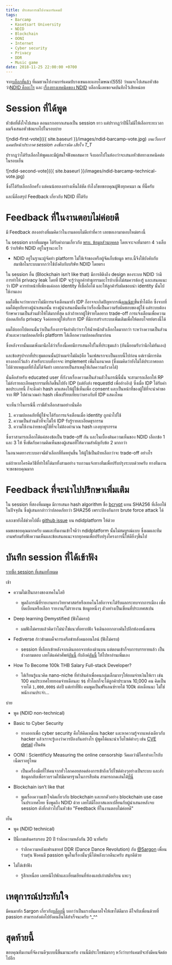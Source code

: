 ```yaml
---
title: ประสบการณ์ไปงานบาร์แคมป์
tags:
  - Barcamp
  - Kasetsart University
  - NDID
  - Blockchain
  - OONI
  - Internet
  - Cyber security
  - Privacy
  - DDR
  - Music game
date: 2018-11-25 22:00:00 +0700
---
```


จาก[บล็อกที่แล้ว][barcamp-promote] ที่ผมชวนไปงานบาร์แคมป์บางเขนและแอบโฆษณา(555) 
ว่าผมจะไปเสนอหัวข้อว่า[NDID คืออะไร][non_technical] และ [เรื่องทางเทคนิคของ NDID][technical]
บล็อกนี้เลยขอจดบันทึกไว้เสียหน่อย

Session ที่ได้พูด
====

หัวข้อที่ตั้งใจไปเสนอ ตอนแรกอยากเสนอเป็น session ยาว
แต่ปรากฎว่าปีนี้ไม่มีให้เลือกระยะเวลา ผมจึงเสนอหัวข้อแรกไปในรอบบ่าย

![ndid-first-vote]({{ site.baseurl }}/images/ndid-barcamp-vote.jpg)
*บนเว็บบาร์แคมป์หน้าประกาศ session ลงชื่อเราผิด เสียใจ T_T*

ปรากฎว่าได้รับเลือกให้พูดและมีผู้สนใจฟังพอสมควร จึงบอกไปในห้องว่าจะเสนอหัวข้อทางเทคนิคต่อในรอบเย็น

![ndid-second-vote]({{ site.baseurl }}/images/ndid-barcamp-technical-vote.jpg)

ซึ่งก็ได้รับเลือกอีกครั้ง แต่คนน้อยลงอย่างเห็นได้ชัด ยังไงก็ขอขอบคุณผู้ฟังทุกคนมา ณ ที่นี้ครับ

และนี่คือสรุป Feedback เกี่ยวกับ NDID ที่ได้รับ

Feedback ที่ในงานตอบไม่ค่อยดี
====

มี Feedback สองอย่างที่ผมคิดว่าในงานตอบไม่ดีเท่าที่ควร เลยขอเอามาตอบใหม่ตรงนี้

ใน session แรกที่ผมพูด ได้รับคำถามเกี่ยวกับ [พรบ. ข้อมูลส่วนบุคคล][privacy-law] 
โดยเจาะจงที่มาตรา 4 วงเล็บ 6 ว่าบริษัท NDID อยู่ในฐานะอะไร

- NDID อยู่ในฐานะผู้จัดทำ platform ไม่ใช้เจ้าของหรือผู้จัดเก็บข้อมูล 
พรบ.นี้จึงใช้บังคับกับสมาชิกในระบบมากกว่าใช้บังคับกับบริษัท NDID โดยตรง

ใน session อื่น (Blockchain isn’t like that) 
มีการติติงถึง design ของระบบ NDID ว่ามีการทำให้ privacy leak
โดยที่ IDP จะรู้ว่าลูกค้าทำธุกรรมอะไรบ้างซึ่งไม่สมควรต้องรู้
และเสนอแนะว่า IDP ควรทำหน้าที่เพียงแค่ออก identity ที่เชื่อถือได้
และให้ลูกค้ารับผิดชอบนำ identity นั้นไปใช้งานเอง

ผมได้ชี้แจงว่าหากเราไม่มีการแจ้งเตือนมายัง IDP ก็อาจจะเกิดปัญหากรณี[คุณณิชา][nicha]ขึ้นซ้ำได้อีก
ซึ่งจากที่ผมได้คุยกับทางผู้นำเสนอนั้น ทางผู้นำเสนอนั้นเห็นว่าเรื่องนี้เป็นความรับผิดชอบของผู้ใช้ 
แต่ระบบต้องรักษาความเป็นส่วนตัวให้ได้มากที่สุด
แล้วถ้าหากผู้ใช้รายใดอยาก trade-off การแจ้งเตือนเพื่อความปลอดภัยกับ privacy 
จึงค่อยหาผู้ให้บริการ IDP ที่มีการสร้างระบบเพิ่มเติมเพื่อให้ตอบโจทย์ตรงนี้ได้

ผมได้บอกไปตอนนั้นว่าเป็นเรื่องการจัดลำดับว่าเราให้น้ำหนักตัวเลือกใดมากกว่า 
ระหว่างความเป็นส่วนตัวและความปลอดภัยซึ่ง platform ได้เลือกความปลอดภัยมาก่อน

ซึ่งหลังจากนั้นผมเพิ่งมานึกได้ว่าเรื่องนี้เคยมีการเสนอไปในที่ประชุมแล้ว (อันนี้ยอมรับว่านึกไม่ทันเอง)

และข้อสรุปจากที่ประชุมตอนนั้น(ถ้าผมจำไม่ผิด)คือ ในเฟสแรกจะเป็นแบบนี้ไปก่อน
แต่เรามีการคิดทางออกไว้แล้ว สำหรับระบบที่อาจจะ implement เพิ่มในอนาคต
(ซึ่งผมคิดว่ายังไม่ได้ประกาศออกไปด้วยเหตุผลที่ยังไม่ได้จัดทำ เลยกลายเป็นสาเหตุให้เกิดความกังวลได้)

นั่นคือสำหรับ educated user ที่กังวลเรื่องความเป็นส่วนตัวในกรณีนี้นั้น
จะสามารถเลือกให้ RP ไม่ส่งรายละเอียดธุรกรรมที่เกิดขึ้นไปยัง IDP (แต่ยังส่ง requestId เพื่ออ้างอิง)
ซึ่งเมื่อ IDP ได้รับคำขอประเภทนี้ ก็จะดึงค่า hash มาแสดงให้ผู้ใช้เห็นเพื่อ consent
และเป็นหน้าที่ของผู้ใช้ที่จะนำคำขอจาก RP ไปคำนวณค่า hash เพื่อเปรียบเทียบว่าตรงกับที่ IDP แสดงไหม

จะเห็นว่าในกรณีนี้ เรามีตัวเลือกสามอย่างนั่นคือ
1. ความปลอดภัยที่ผู้ใช้จะได้รับการแจ้งเตือนเมื่อ identity ถูกนำไปใช้
2. ความเป็นส่วนตัวที่จะไม่ให้ IDP รับรู้รายละเอียดธุรกรรม
3. ความใช้งานง่ายของผู้ใช้ที่จะไม่ต้องคำนวณ hash เองทุกธุรกรรม

ซึ่งเราสามารถเลือกได้แค่สองข้อเป็น trade-off กัน 
และในเบื้องต้นความเห็นของ NDID เลือกข้อ 1 และ 3 ให้
ซึ่งขัดกับความคิดเห็นของผู้เสนอที่ให้ความสำคัญกับข้อ 2 มากกว่า

ในอนาคตทางระบบอาจมีตัวเลือกที่ยืดหยุ่นขึ้น ให้ผู้ใช้เป็นฝ่ายเลือกว่าจะ trade-off อย่างไร

แต่ถ้าหากใครคิดวิธีที่ทำให้ได้มาทั้งสามอย่าง
รบกวนแจ้งทางทีมเพื่อปรับปรุงระบบด้วยครับ ทางทีมงานจะขอขอบคุณมาก

Feedback ที่จะนำไปปรึกษาเพิ่มเติม
====

ใน session ที่สองที่ผมพูด มีการเสนอ hash algorithm ชื่อ [bcrypt][bcrypt] แทน SHA256 ที่เลือกใช้ในปัจจุบัน
ซึ่งผู้เสนอกล่าวว่าปลอดภัยกว่า SHA256 เพราะป้องกันการ brute force attack ได้

และเขายังได้ช่วยไปตั้ง [github issue][hash-issue] บน ndidplatform ให้ด้วย

ผมขอขอบคุณมากครับ ผมและทีมงานเข้าใจดีว่า ndidplatform นั้นไม่สมบูรณ์แบบ
ซึ่งผมและทีมงานพร้อมรับฟังความเห็นและข้อเสนอแนะจากทุกคนเพื่อปรับปรุงโครงการนี้ให้ดียิ่งๆขึ้นไป

บันทึก session ที่ได้เข้าฟัง
====

[รายชื่อ session ที่เสนอทั้งหมด][sessions]

เช้า
- ความไม่เป็นกลางของเทคโนโลยี
  - พูดถึงกรณีที่รายงานทางวิทยาศาสตร์หรือเทคโนโลยีอาจจะได้รับผลกระทบจากการเมือง
เพื่อบิดเบือนหรือเลือก รายงาน/ไม่รายงาน ข้อมูลหนึ่งๆ ตัวอย่างเป็นเขื่อนที่ประเทศสเปน

- Deep learning Demystified (ฟังไม่ครบ)
  - ผมฟังไม่ครบแล้วคิดว่าไม่น่าใช่แนวที่อยากฟัง จึงเดินออกกลางคันไปอีกห้องหนึ่งแทน

- Fediverse ก้าวข้ามเผด็จการเครือข่ายสังคมออนไลน์ (ฟังไม่ครบ)
  - session ที่เลือกเข้าหลังจากเดินออกจากห้องด้านบน
แต่ตอนเข้าก็จบการบรรยายแล้ว เป็นช่วงถามตอบ
เลยได้แค่คำศัพท์[อันนี้][fediverse] กับลิงค์[อันนี้][mastodon] ให้ไปหาอ่านเพิ่มเอง

- How To Become 100k THB Salary Full-stack Developer?
  - ได้เรียนรู้แนวคิด nano-niche ที่ทำสินค้าเพื่อคนกลุ่มเล็กมากๆให้ยอมจ่ายเงินให้เรา
เช่น 100 คนประเทศไทยยอมจ่ายเดือนละ `9$` ทั่วโลกก็จะได้ลูกค้าประมาณ 10,000 คน
คิดเป็นรายได้ `1,000,000$` ต่อปี แต่เท่าที่ฟัง คนพูดเป็นฟรีแลนซ์รายได้ 100k ต่อเดือนนะ ไม่ใช่พนักงานประจำ...

บ่าย
- พูด (NDID non-technical)

- Basic to Cyber Security
  - ทางออกเพื่อ cyber security คือให้คิดเหมือน hacker และหาความรู้จากแหล่งเดียวกับ hacker
แล้วเราจะรู้เองว่าควรป้องกันอย่างไร ผู้พูดได้แนะนำเว็บไซต์ต่างๆ เช่น [CVE detail][cve-detail] เป็นต้น 

- OONI : Scientificly Measuring the online censorship วัดผลว่ามีใครทำอะไรกับเน็ตเราอยู่ไหม
  - เป็นเครื่องมือที่ให้คนจากทั่วโลกคอยสอดส่องการเข้าถึงเว็ปไซต์ต่างๆอย่างเป็นระบบ
และส่งข้อมูลกลับเพื่อรวบรวมให้มีมาตรฐานในการสืบค้น สามารถกดเล่นได้[ที่นี่][ooni]

- Blockchain isn’t like that
  - พูดเรื่องความเข้าใจผิดเกี่ยวกับ blockchain และยกตัวอย่าง blockchain use case ในประเทศไทย
ซึ่งพูดถึง NDID ด้วย เลยได้มีโอกาสแลกเปลี่ยนกับผู้นำเสนอหลังจบ session ดังที่กล่าวไปในหัวข้อ
"Feedback ที่ในงานตอบไม่ค่อยดี"

เย็น
- พูด (NDID technical)

- ปีนี้เกมเต้นครบรอบ 20 ปี รำลึกความหลังกัน 30 นาทีครับ
  - รำลึกความหลังแฟรนชายส์ DDR (Dance Dance Revolution) กับ [@5argon][sargon-twitter] เพื่อนร่วมรุ่น
ฟังคนมี passion พูดในเรื่องนั้นๆนี่ได้พลังบวกดีนะครับ สนุกดีด้วย

- ไม่ได้เข้าฟัง
  - รู้สึกเหนื่อย เลยหนีไปพักและเยี่ยมเยียนที่ห้องแลปเก่าสมัยเรียน แหะๆ

เหตุการณ์ประทับใจ
====

มีคนมาทัก 5argon เกี่ยวกับ[บล็อกนี้][sargon-blog] บอกว่าเป็นแรงบันดาลใจให้เขาได้ดีมาก
ดีใจกับเพื่อนด้วยที่ passion สามารถส่งต่อไปยังคนอื่นได้สำเร็จนะครับ ^_^^

สุดท้ายนี้
====

ขอบคุณทีมงานที่จัดงานดีๆแบบนี้ขึ้นมานะครับ งานนี้มีประโยชน์มากๆ หวังว่าบาร์แคมป์จะยังมีคนจัดต่อไปอีก

[barcamp-promote]: /2018/11/18/barcamp-promote.html
[non_technical]: /2018/10/14/introduction-ndid.html
[technical]: /2018/10/27/technical-ndid.html
[fediverse]: //en.wikipedia.org/wiki/Fediverse
[mastodon]: //joinmastodon.org/
[ooni]: //explorer.ooni.io/world/ 
[sargon-blog]: //gametorrahod.com/@5argon
[sessions]: //2018.barcampbangkhen.org/sessions
[hash-issue]: //github.com/ndidplatform/api/issues/40
[privacy-law]: //thainetizen.org/wp-content/uploads/2018/09/data-protection-bill-201809.pdf
[bcrypt]: //en.wikipedia.org/wiki/Bcrypt
[nicha]: //www.posttoday.com/social/general/535367
[cve-detail]: //www.cvedetails.com/
[sargon-twitter]: //twitter.com/5argon